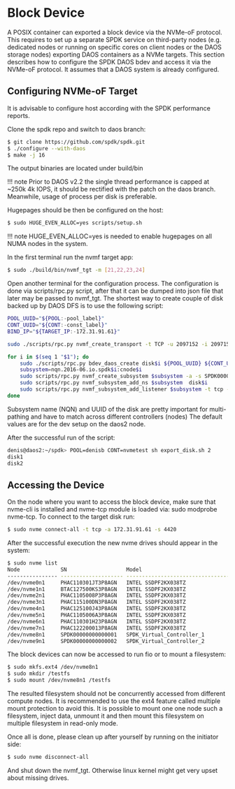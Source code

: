 # Block Device

A POSIX container can exported a block device via the NVMe-oF protocol. This requires to set up
a separate SPDK service on third-party nodes (e.g. dedicated nodes or running on specific
cores on client nodes or the DAOS storage nodes) exporting DAOS containers as a NVMe targets.
This section describes how to configure the SPDK DAOS bdev and access it via the NVMe-oF
protocol. It assumes that a DAOS system is already configured.

## Configuring NVMe-oF Target

It is advisable to configure host according with the SPDK performance reports.

Clone the spdk repo and switch to daos branch:

```sh
$ git clone https://github.com/spdk/spdk.git
$ ./configure --with-daos
$ make -j 16
```

The output binaries are located under build/bin

!!! note
    Prior to DAOS v2.2 the single thread performance is capped at ~250k 4k IOPS, it should
    be rectified with the patch on the daos branch. Meanwhile, usage of process per disk is preferable.

Hugepages should be then be configured on the host:

```sh
$ sudo HUGE_EVEN_ALLOC=yes scripts/setup.sh
```

!!! note
    HUGE_EVEN_ALLOC=yes is needed to enable hugepages on all NUMA nodes in the system.

In the first terminal run the nvmf target app:

```sh
$ sudo ./build/bin/nvmf_tgt -m [21,22,23,24]
```

Open another terminal for the configuration process. The configuration is done via scripts/rpc.py script,
after that it can be dumped into json file that later may be passed to nvmf\_tgt.
The shortest way to create couple of disk backed up by DAOS DFS is to use the following script:

```sh
POOL_UUID="${POOL:-pool_label}"
CONT_UUID="${CONT:-const_label}"
BIND_IP="${TARGET_IP:-172.31.91.61}"

sudo ./scripts/rpc.py nvmf_create_transport -t TCP -u 2097152 -i 2097152

for i in $(seq 1 "$1"); do
	sudo ./scripts/rpc.py bdev_daos_create disk$i ${POOL_UUID} ${CONT_UUID} 1048576 4096 --uuid ${DISK_UUID}
	subsystem=nqn.2016-06.io.spdk$i:cnode$i
	sudo scripts/rpc.py nvmf_create_subsystem $subsystem -a -s SPDK0000000000000$i -d SPDK_Virtual_Controller_$i
	sudo scripts/rpc.py nvmf_subsystem_add_ns $subsystem  disk$i
	sudo scripts/rpc.py nvmf_subsystem_add_listener $subsystem -t tcp -a ${BIND_IP} -s 4420
done
```

Subsystem name (NQN) and UUID of the disk are pretty important for multi-pathing and have to match across different controllers (nodes)
The default values are for the dev setup on the daos2 node.

After the successful run of the script:

```sh
denis@daos2:~/spdk> POOL=denisb CONT=nvmetest sh export_disk.sh 2
disk1
disk2
```

## Accessing the Device

On the node where you want to access the block device, make sure that nvme-cli is installed and nvme-tcp module is loaded via: sudo modprobe nvme-tcp.
To connect to the target disk run:

```sh
$ sudo nvme connect-all -t tcp -a 172.31.91.61 -s 4420
```

After the successful execution the new nvme drives should appear in the system:

```sh
$ sudo nvme list
Node             SN                   Model                                    Namespace Usage                      Format           FW Rev  
---------------- -------------------- ---------------------------------------- --------- -------------------------- ---------------- --------
/dev/nvme0n1     PHAC110301JT3P8AGN   INTEL SSDPF2KX038TZ                      1           3.84  TB /   3.84  TB    512   B +  0 B   JCV10100
/dev/nvme1n1     BTAC127500KS3P8AGN   INTEL SSDPF2KX038TZ                      1           3.84  TB /   3.84  TB    512   B +  0 B   JCV10100
/dev/nvme2n1     PHAC1105008P3P8AGN   INTEL SSDPF2KX038TZ                      1           3.84  TB /   3.84  TB    512   B +  0 B   JCV10100
/dev/nvme3n1     PHAC115100DN3P8AGN   INTEL SSDPF2KX038TZ                      1           3.84  TB /   3.84  TB    512   B +  0 B   JCV10100
/dev/nvme4n1     PHAC125100J43P8AGN   INTEL SSDPF2KX038TZ                      1           3.84  TB /   3.84  TB    512   B +  0 B   JCV10100
/dev/nvme5n1     PHAC1105006A3P8AGN   INTEL SSDPF2KX038TZ                      1           3.84  TB /   3.84  TB    512   B +  0 B   JCV10100
/dev/nvme6n1     PHAC110301H23P8AGN   INTEL SSDPF2KX038TZ                      1           3.84  TB /   3.84  TB    512   B +  0 B   JCV10100
/dev/nvme7n1     PHAC122200013P8AGN   INTEL SSDPF2KX038TZ                      1           3.84  TB /   3.84  TB    512   B +  0 B   JCV10100
/dev/nvme8n1     SPDK00000000000001   SPDK_Virtual_Controller_1                1           1.10  TB /   1.10  TB      4 KiB +  0 B   22.05   
/dev/nvme9n1     SPDK00000000000002   SPDK_Virtual_Controller_2                1           1.10  TB /   1.10  TB      4 KiB +  0 B   22.05
```

The block devices can now be accessed to run fio or to mount a filesystem:

```sh
$ sudo mkfs.ext4 /dev/nvme8n1
$ sudo mkdir /testfs
$ sudo mount /dev/nvme8n1 /testfs
```

The resulted filesystem should not be concurrently accessed from different compute nodes. It is recommended to use the ext4 feature called multiple mount protection to avoid this.
It is possible to mount one one node such a filesystem, inject data, unmount it and then mount this filesystem on multiple filesystem in read-only mode.

Once all is done, please clean up after yourself by running on the initiator side:

```sh
$ sudo nvme disconnect-all
```

And shut down the nvmf\_tgt. Otherwise linux kernel might get very upset about missing drives.
